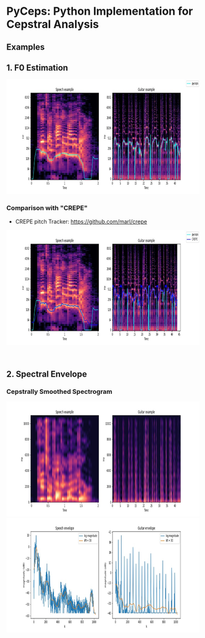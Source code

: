 # PyCeps: Python Implementation for Cepstral Analysis

## Examples

## 1. F0 Estimation
<img src="./examples/estimated_f0.jpg" width="1000px" height="300px" title="Github_Logo"></img>

### Comparison with "CREPE"
* CREPE pitch Tracker: https://github.com/marl/crepe

<img src="./examples/with_crepe.jpg" width="1000px" height="300px" title="Github_Logo"></img>

<br>

## 2. Spectral Envelope
### Cepstrally Smoothed Spectrogram
<img src="./examples/cepstrally_smoothed.jpg" width="1000px" height="300px" title="Github_Logo"></img>
<img src="./examples/estimated_envelope.jpg" width="1000px" height="300px" title="Github_Logo"></img>